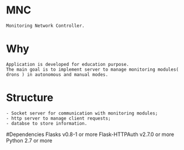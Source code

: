 # MNC
	Monitoring Network Controller.

# Why
	Application is developed for education purpose.
	The main goal is to implement server to manage monitoring modules( drons ) in autonomous and manual modes.

# Structure
	- Socket server for communication with monitoring modules;
	- http server to manage client requests;
	- databse to store information.

#Dependencies
	Flasks v0.8-1 or more
	Flask-HTTPAuth v2.7.0 or more
	Python 2.7 or more

